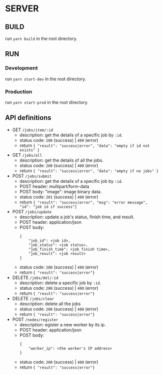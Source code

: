 # **SERVER**

## **BUILD**
run `yarn build` in the root directory.

## **RUN**

### **Development**
run `yarn start-dev` in the root directory.

### **Production**
run `yarn start-prod` in the root directory.

## **API definitions**
* GET `/jobs/item/:id`
  * description: get the details of a specific job by `:id`.
  * status code: `200` (success) | `400` (error)
  * return `{ "result": "success|error", "data": "empty if id not exists" }`
* GET `/jobs/all`
  * description: get the details of all the jobs.
  * status code: `200` (success) | `400` (error)
  * return `{ "result": "success|error", "data": "empty if no jobs" }`
* POST `/jobs/submit`
  * description: get the details of a specific job by `:id`.
  * POST header: multipart/form-data
  * POST body: "image": image binary data.
  * status code: `201` (success) | `400` (error)
  * return `{ "result": "success|error", "msg": "error message",  "id": "job id if success"}`
* POST `/jobs/update`
  * description: update a job's status, finish time, and result.
  * POST header: application/json
  * POST body: 
    ```
    {
        "job_id": <job id>, 
        "job_status": <job status>, 
        "job_finish_time": <job finish time>, 
        "job_result": <job result>
    }
    ```
  * status code: `200` (success) | `400` (error)
  * return  `{ "result": "success|error"}`
* DELETE `/jobs/del/:id`
  * description: delete a specific job by `:id`.
  * status code: `200` (success) | `400` (error)
  * return `{ "result": "success|error"}`
* DELETE `/jobs/clear`
  * description: delete all the jobs
  * status code: `200` (success) | `400` (error)
  * return `{ "result": "success|error"}`
* POST `/nodes/register`
  * description: egister a new worker by its ip.
  * POST header: application/json
  * POST body: 
    ```
    {
        "worker_ip": <the worker's IP address>
    }
    ```
  * status code: `200` (success) | `400` (error)
  * return  `{ "result": "success|error"}`